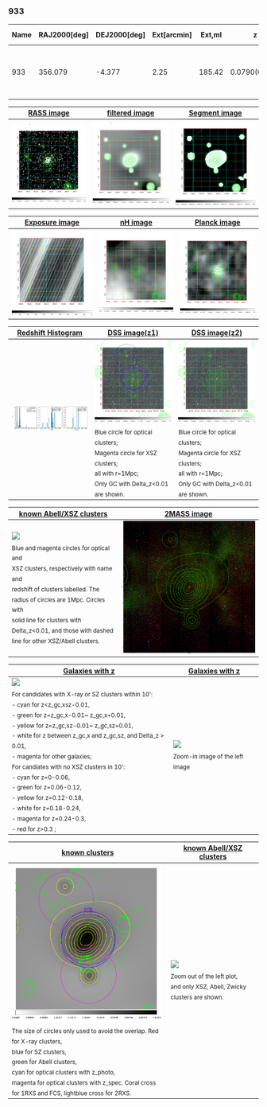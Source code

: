 <div STYLE="page-break-after: always;"></div>

### 933

|Name|RAJ2000[deg]|DEJ2000[deg] |Ext[arcmin]| Ext,ml | z | z_src| C|GC(XSZ,Delta_z<0.01)| GC(OPT,Delta_z<0.01)|GC| R_sig[arcmin] | R500[arcmin] | R500[Mpc]| CRsig[c/s] | CR500[c/s] |L500[1E44 erg/s]|F500[1E-12 erg/s/cm^2]| M500[1E14 Msun]|Tx[keV]|Cnt_sig|Beta|Rc[arcmin]|Comment|Alias|
|---|---|---|---|---|---|------|---|--------|---------|----------|---|---|---|---|---|---|---|---|---|---|---|---|---|---|
|933| 356.079| -4.377| 2.25| 185.42| 0.0790(0.005)| z1, z_xsz| B| F20, MCXC, PSZ2, Tar| N, RM| C, F20, MCXC, N, PSZ2, Tar, W| 14.162| 11.716| 1.049| 0.679(0.054)| 0.660(0.052)| 1.902(0.068)| 12.369(0.444)| 3.54(0.06)| 4.79(0.05)| 210.2| 0.828(-0.100+0.106)| 4.418(-0.746+0.707)| -| k260|

|[RASS image](../image/933/933_img.pdf)|[filtered image](../image/933/933_fil.pdf)|[Segment image](../image/933/933_seg.pdf)|
|-------------------|--------------------|-------------------|
| <img src="../image/933/933_img.png" width="300">  | <img src="../image/933/933_fil.png" width="300">   | <img src="../image/933/933_seg.png" width="300">  |

|[Exposure image](../image/933/933_mex.pdf)| [nH image](../image/933/933_nh.pdf)| [Planck image](../image/933/933_p.pdf)|
|-------------------|--------------------|-------------------|
|<img src="../image/933/933_mex.png" width="300">   | <img src="../image/933/933_nh.png" width="300">    | <img src="../image/933/933_p.png" width="300"> |

|[Redshift Histogram](../image/933/933_zg.pdf) | [DSS image(z1)](../image/933/933_dss_z1.pdf)      |  [DSS image(z2)](../image/933/933_dss_z2.pdf)    |
|-------------------|--------------------|-------------------|
|<img src="../image/933/933_zg.png" width="300"> |<img src="../image/933/933_dss_z1.png" width="300"> <sub><br>Blue circle for optical clusters; <br>Magenta circle for XSZ clusters; <br>all with r=1Mpc; <br>Only GC with Delta_z<0.01 are shown. </sub>| <img src="../image/933/933_dss_z2.png" width="300"><sub><br>Blue circle for optical clusters; <br>Magenta circle for XSZ clusters; <br>all with r=1Mpc; <br>Only GC with Delta_z<0.01 are shown. </sub> |

|[known Abell/XSZ clusters](../image/933/933_m.pdf) | [2MASS image](../image/933/933_2mass.pdf)      |
|-------------------|-------------------|
|<img src=../image/933/933_m.png width="300"> <br><sub>Blue and magenta circles for optical and <br>XSZ clusters, respectively with name and <br>redshift of clusters labelled. The <br>radius of circles are 1Mpc. Circles with <br>solid line for clusters with <br>Delta_z<0.01, and those with dashed <br>line for other XSZ/Abell clusters.        </sub>|<img src="../image/933/933_2mass.png" width="300">  |

|[Galaxies with z](../image/933/933_opt_ned.pdf) |[Galaxies with z](../image/933/933_opt_ned_zoom.pdf) |
|-------------------|-------------------|
| <img src=../image/933/933_opt_ned.png width="300"> <br><sub> For candidates with X-ray or SZ clusters within 10': <br> - cyan for z<z_gc,xsz-0.01, <br> - green for z=z_gc,x-0.01~ z_gc,x+0.01, <br> - yellow for z=z_gc,sz-0.01~ z_gc,sz+0.01, <br> - white for z between z_gc,x and z_gc,sz, and Delta_z > 0.01, <br> - magenta for other galaxies; <br>For candiates with no XSZ clusters in 10': <br> - cyan for z=0-0.06, <br> - green for z=0.06-0.12, <br> - yellow for z=0.12-0.18, <br> - white for z=0.18-0.24, <br> - magenta for z=0.24-0.3, <br> - red for z>0.3 ;  </sub>|<img src=../image/933/933_opt_ned_zoom.png width="300">  <br><sub> Zoom-in image of the left image</sub>|

|[known clusters](../image/933/933_gc.pdf) |[known Abell/XSZ clusters](../image/933/933_gc_large.pdf) |
|-------------------|-------------------|
| <img src=../image/933/933_gc.png width="300"> <br><sub> The size of circles only used to avoid the overlap. Red for X-ray clusters, <br> blue for SZ clusters, <br> green for Abell clusters, <br> cyan for optical clusters with z_photo, <br> magenta for optical clusters with z_spec. Coral cross for 1RXS and FCS, lightblue cross for 2RXS. </sub>|<img src=../image/933/933_gc_large.png width="300"> <br><sub> Zoom out of the left plot, <br> and only XSZ, Abell, Zwicky clusters are shown. </sub> |



